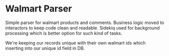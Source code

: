# Walmart Parser

Simple parser for walmart products and comments.
Business logic moved to interactors to keep code clean and readable.
Sidekiq used for background processing which is better option for such kind of tasks.

We're keeping our records unique with their own walmart ids which inserting into our unique id field in DB.
